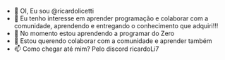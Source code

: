 - 👋 OI, Eu sou @ricardolicetti
- 👀 Eu tenho interesse em aprender programação e colaborar com a comunidade, aprendendo e entregando o conhecimento que adquiri!!!
- 🌱 No momento estou aprendendo a programar do Zero
- 💞️ Estou querendo colaborar com a comunidade e aprender também
- 📫 Como chegar até mim? Pelo discord ricardoLi7

<!---
ricardolicetti/ricardolicetti is a ✨ special ✨ repository because its `README.md` (this file) appears on your GitHub profile.
You can click the Preview link to take a look at your changes.
--->
